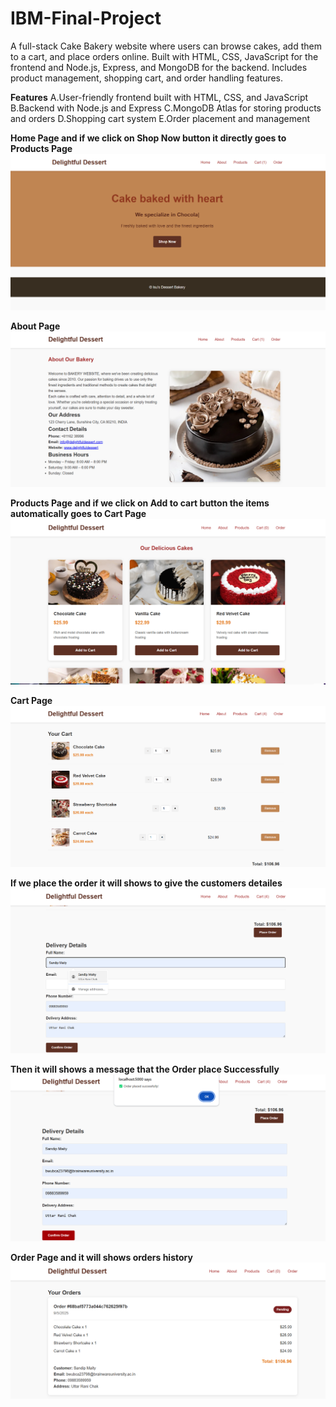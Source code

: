 # **IBM-Final-Project**

A full-stack Cake Bakery website where users can browse cakes, add them to a cart, and place orders online. Built with HTML, CSS, JavaScript for the frontend and Node.js, Express, and MongoDB for the backend. Includes product management, shopping cart, and order handling features.

**Features**
A.User-friendly frontend built with HTML, CSS, and JavaScript
B.Backend with Node.js and Express
C.MongoDB Atlas for storing products and orders
D.Shopping cart system
E.Order placement and management

**Home Page and if we click on Shop Now button it directly goes to Products Page**
![image alt](https://github.com/ishitasahoo930/Online-Cake-Bakery-Website/blob/e474f3c80e99e26fa41c39bc17e770a0852ca214/Screenshot%202025-09-05%20200234.png)

**About Page**
![image alt](https://github.com/ishitasahoo930/Online-Cake-Bakery-Website/blob/b791d9e75935e2c3a0d4dd1b5509bedcf1f52c91/Screenshot%202025-09-05%20200308.png)

**Products Page and if we click on Add to cart button the items automatically goes to Cart Page**
![image alt](https://github.com/ishitasahoo930/Online-Cake-Bakery-Website/blob/4ca1ae7393199fcd9ef420b9f300d83e175f7bf6/Screenshot%202025-09-05%20200424.png)

**Cart Page**
![image alt](https://github.com/ishitasahoo930/Online-Cake-Bakery-Website/blob/4986c1ff827bdca40f123189bbdbea628f6ba1e5/Screenshot%202025-09-05%20200531.png)

**If we place the order it will shows to give the customers detailes** 
![image alt](https://github.com/ishitasahoo930/Online-Cake-Bakery-Website/blob/da46a0539a2acbb636f6fe3b5ad30601618c46b6/Screenshot%202025-09-05%20200620.png)

**Then it will shows a message that the Order place Successfully**
![image alt](https://github.com/ishitasahoo930/Online-Cake-Bakery-Website/blob/050f4b5941fa35286a41d56c681610c05045e396/Screenshot%202025-09-05%20200717.png)

**Order Page and it will shows orders history**
![image alt](https://github.com/ishitasahoo930/Online-Cake-Bakery-Website/blob/2f999329d4862f54004ce8dff7a2f7a35bdf416c/Screenshot%202025-09-05%20200738.png)
